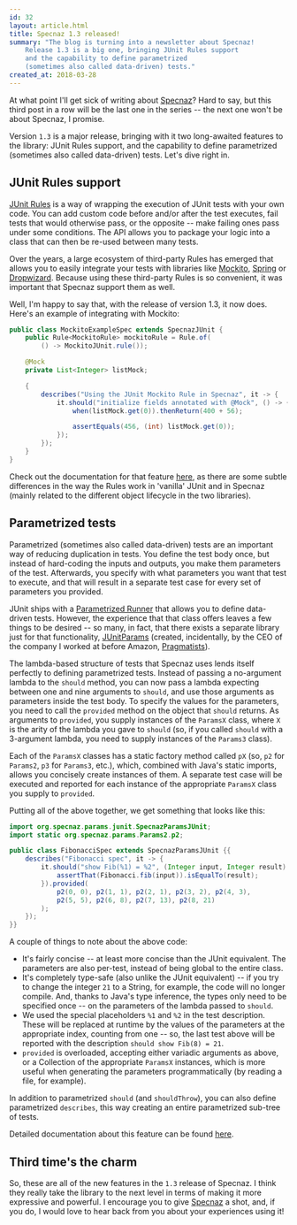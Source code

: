 ```yaml
---
id: 32
layout: article.html
title: Specnaz 1.3 released!
summary: "The blog is turning into a newsletter about Specnaz!
	Release 1.3 is a big one, bringing JUnit Rules support
	and the capability to define parametrized
	(sometimes also called data-driven) tests."
created_at: 2018-03-28
---
```


At what point I'll get sick of writing about [Specnaz](https://github.com/skinny85/specnaz)? Hard to say, but this third post in a row will be the last one in the series -- the next one won't be about Specnaz, I promise.

Version `1.3` is a major release, bringing with it two long-awaited features to the library: JUnit Rules support, and the capability to define parametrized (sometimes also called data-driven) tests. Let's dive right in.

## JUnit Rules support

[JUnit Rules](https://github.com/junit-team/junit4/wiki/rules) is a way of wrapping the execution of JUnit tests with your own code. You can add custom code before and/or after the test executes, fail tests that would otherwise pass, or the opposite -- make failing ones pass under some conditions. The API allows you to package your logic into a class that can then be re-used between many tests.

Over the years, a large ecosystem of third-party Rules has emerged that allows you to easily integrate your tests with libraries like [Mockito](http://site.mockito.org/), [Spring](https://spring.io/) or [Dropwizard](http://www.dropwizard.io/). Because using these third-party Rules is so convenient, it was important that Specnaz support them as well.

Well, I'm happy to say that, with the release of version 1.3, it now does. Here's an example of integrating with Mockito:

```java
public class MockitoExampleSpec extends SpecnazJUnit {
    public Rule<MockitoRule> mockitoRule = Rule.of(
    	() -> MockitoJUnit.rule());

    @Mock
    private List<Integer> listMock;

    {
        describes("Using the JUnit Mockito Rule in Specnaz", it -> {
            it.should("initialize fields annotated with @Mock", () -> {
                when(listMock.get(0)).thenReturn(400 + 56);

                assertEquals(456, (int) listMock.get(0));
            });
        });
    }
}
```

Check out the documentation for that feature [here](https://github.com/skinny85/specnaz/blob/master/docs/reference-manual.md#junit-rules), as there are some subtle differences in the way the Rules work in 'vanilla' JUnit and in Specnaz (mainly related to the different object lifecycle in the two libraries).

## Parametrized tests

Parametrized (sometimes also called data-driven) tests are an important way of reducing duplication in tests. You define the test body once, but instead of hard-coding the inputs and outputs, you make them parameters of the test. Afterwards, you specify with what parameters you want that test to execute, and that will result in a separate test case for every set of parameters you provided.

JUnit ships with a [Parametrized Runner](https://github.com/junit-team/junit4/wiki/parameterized-tests) that allows you to define data-driven tests. However, the experience that that class offers leaves a few things to be desired -- so many, in fact, that there exists a separate library just for that functionality, [JUnitParams](https://github.com/Pragmatists/JUnitParams) (created, incidentally, by the CEO of the company I worked at before Amazon, [Pragmatists](http://pragmatists.pl/)).

The lambda-based structure of tests that Specnaz uses lends itself perfectly to defining parametrized tests. Instead of passing a no-argument lambda to the `should` method, you can now pass a lambda expecting between one and nine arguments to `should`, and use those arguments as parameters inside the test body. To specify the values for the parameters, you need to call the `provided` method on the object that `should` returns. As arguments to `provided`, you supply instances of the `ParamsX` class, where `X` is the arity of the lambda you gave to `should` (so, if you called `should` with a 3-argument lambda, you need to supply instances of the `Params3` class).

Each of the `ParamsX` classes has a static factory method called `pX` (so, `p2` for `Params2`, `p3` for `Params3`, etc.), which, combined with Java's static imports, allows you concisely create instances of them. A separate test case will be executed and reported for each instance of the appropriate `ParamsX` class you supply to `provided`.

Putting all of the above together, we get something that looks like this:

```java
import org.specnaz.params.junit.SpecnazParamsJUnit;
import static org.specnaz.params.Params2.p2;

public class FibonacciSpec extends SpecnazParamsJUnit {{
    describes("Fibonacci spec", it -> {
        it.should("show Fib(%1) = %2", (Integer input, Integer result) -> {
            assertThat(Fibonacci.fib(input)).isEqualTo(result);
        }).provided(
            p2(0, 0), p2(1, 1), p2(2, 1), p2(3, 2), p2(4, 3),
            p2(5, 5), p2(6, 8), p2(7, 13), p2(8, 21)
        );
    });
}}
```

A couple of things to note about the above code:

*   It's fairly concise -- at least more concise than the JUnit equivalent. The parameters are also per-test, instead of being global to the entire class.
*   It's completely type-safe (also unlike the JUnit equivalent) -- if you try to change the integer `21` to a String, for example, the code will no longer compile. And, thanks to Java's type inference, the types only need to be specified once -- on the parameters of the lambda passed to `should`.
*   We used the special placeholders `%1` and `%2` in the test description. These will be replaced at runtime by the values of the parameters at the appropriate index, counting from one -- so, the last test above will be reported with the description `should show Fib(8) = 21`.
*   `provided` is overloaded, accepting either variadic arguments as above, or a Collection of the appropriate `ParamsX` instances, which is more useful when generating the parameters programmatically (by reading a file, for example).

In addition to parametrized `should` (and `shouldThrow`), you can also define parametrized `describes`, this way creating an entire parametrized sub-tree of tests.

Detailed documentation about this feature can be found [here](https://github.com/skinny85/specnaz/blob/master/docs/reference-manual.md#parametrized-test-support).

## Third time's the charm

So, these are all of the new features in the `1.3` release of Specnaz. I think they really take the library to the next level in terms of making it more expressive and powerful. I encourage you to give [Specnaz](https://github.com/skinny85/specnaz) a shot, and, if you do, I would love to hear back from you about your experiences using it!
